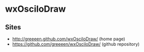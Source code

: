 # wxOsciloDraw
## Sites
* http://greeeen.github.com/wxOsciloDraw/ (home page)
* https://github.com/greeeen/wxOsciloDraw/ (github repository)
